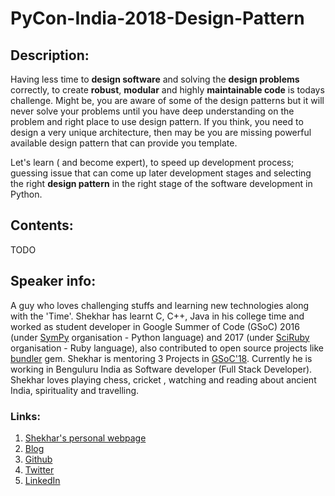 # PyCon-India-2018-Design-Pattern

## Description:

Having less time to **design software** and solving the **design problems** correctly,  to create **robust**, **modular** and highly **maintainable code** is todays challenge.
Might be, you are aware of some of the design patterns but it will never solve your problems until you have deep understanding on the problem and right place to use design pattern. If you think, you need to design a very unique architecture, then may be you are missing powerful available design pattern that can provide you template.

Let's learn ( and become expert), to speed up development process; guessing issue that can come up later development stages and selecting the right **design pattern** in the right stage of the software development in Python.

## Contents:

TODO

## Speaker info: 

A guy who loves challenging stuffs and learning new technologies along with the 'Time'. Shekhar has learnt C, C++, Java in his college time and worked as student developer in Google Summer of Code (GSoC) 2016 (under [SymPy][1] organisation - Python language) and 2017 (under [SciRuby][2] organisation - Ruby language), also contributed to open source projects like [bundler][3] gem. Shekhar is mentoring 3 Projects in [GSoC'18][4]. Currently he is working in Benguluru India as Software developer (Full Stack Developer). Shekhar loves playing chess, cricket , watching and reading about ancient India, spirituality and travelling.


  [1]: http://www.sympy.org/en/index.html
  [2]: http://sciruby.com/
  [3]: https://bundler.io/
  [4]: https://summerofcode.withgoogle.com/
  
 ### Links:
 
 1. [Shekhar's personal webpage][1]
 2. [Blog][2]
 3. [Github][3]
 4. [Twitter][4]
 5. [LinkedIn][5]


  [1]: http://s-hacker.info/
  [2]: http://shekharrajak.github.io/
  [3]: https://github.com/Shekharrajak
  [4]: https://twitter.com/Shekharrajak
  [5]: https://in.linkedin.com/in/shekharrajak
